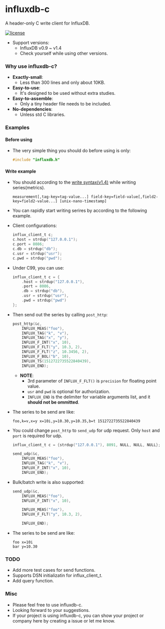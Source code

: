 # influxdb-c

A header-only C write client for InfluxDB.

[![license](https://img.shields.io/badge/license-MIT-brightgreen.svg?style=flat)](https://github.com/orca-zhang/influxdb-c/blob/master/LICENSE)

- Support versions:
  - InfluxDB v0.9 ~ v1.4
  - Check yourself while using other versions.

### Why use influxdb-c?

- **Exactly-small**: 
  - Less than 300 lines and only about 10KB.
- **Easy-to-use**: 
  - It's designed to be used without extra studies.
- **Easy-to-assemble**: 
  - Only a tiny header file needs to be included.
- **No-dependencies**: 
  - Unless std C libraries.

### Examples

#### Before using

- The very simple thing you should do before using is only:

    ```c
    #include "influxdb.h"
    ```

#### Write example

- You should according to the [write syntax(v1.4)](https://docs.influxdata.com/influxdb/v1.4/write_protocols/line_protocol_reference/) while writing series(metrics).

    ```
    measurement[,tag-key=tag-value...] field-key=field-value[,field2-key=field2-value...] [unix-nano-timestamp]
    ```


- You can rapidly start writing serires by according to the following example.

- Client configurations:

    ```c
    influx_client_t c;
    c.host = strdup("127.0.0.1");
    c.port = 8086;
    c.db = strdup("db");
    c.usr = strdup("usr");
    c.pwd = strdup("pwd");
    ```

- Under C99, you can use:

    ```c
    influx_client_t c = {
        .host = strdup("127.0.0.1"),
        .port = 8086,
        .db = strdup("db"),
        .usr = strdup("usr"),
        .pwd = strdup("pwd")
    };
    ```

- Then send out the series by calling `post_http`:

    ```c
    post_http(&c,
        INFLUX_MEAS("foo"),
        INFLUX_TAG("k", "v"),
        INFLUX_TAG("x", "y"),
        INFLUX_F_INT("x", 10),
        INFLUX_F_FLT("y", 10.3, 2),
        INFLUX_F_FLT("z", 10.3456, 2),
        INFLUX_F_BOL("b", 10),
        INFLUX_TS(1512722735522840439),
        INFLUX_END);
    ```

  - **NOTE**:
    - 3rd parameter of `INFLUX_F_FLT()` is `precision` for floating point value.
    - `usr` and `pwd` is optional for authorization.
    - `INFLUX_END` is the delimiter for variable arguments list, and it **should not be ommitted**.

- The series to be send are like:

    ```
    foo,k=v,x=y x=10i,y=10.30,y=10.35,b=t 1512722735522840439
    ```

- You could change `post_http` to `send_udp` for udp request. Only `host` and `port` is required for udp.

    ```c
    influx_client_t c = {strdup("127.0.0.1"), 8091, NULL, NULL, NULL};

    send_udp(&c,
        INFLUX_MEAS("foo"),
        INFLUX_TAG("k", "v"),
        INFLUX_F_INT("x", 10),
        INFLUX_END);
    ```

- Bulk/batch write is also supported:

    ```c
    send_udp(&c,
        INFLUX_MEAS("foo"),
        INFLUX_F_INT("x", 10),

        INFLUX_MEAS("foo"),
        INFLUX_F_FLT("y", 10.3, 2),

        INFLUX_END);
    ```

- The series to be send are like:

    ```
    foo x=10i
    bar y=10.30
    ```

### TODO

- Add more test cases for send functions.
- Supports DSN initializatin for influx_client_t.
- Add query function.

### Misc

- Please feel free to use influxdb-c.
- Looking forward to your suggestions.
- If your project is using influxdb-c, you can show your project or company here by creating a issue or let me know.